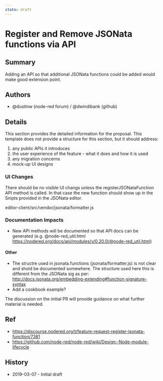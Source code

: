 ```yaml
---
state: draft
---
```


# Register and Remove JSONata functions via API

## Summary

Adding an API so that additional JSONata functions could be added would make good extension point. 

## Authors

 - @dustinw (node-red forum) / @dwindibank (github)

## Details

This section provides the detailed information for the proposal. This template
does not provide a structure for this section, but it should address:

 1. any public APIs it introduces
 2. the user experience of the feature - what it does and how it is used
 3. any migration concerns
 4. mock-up UI designs

 
### UI Changes ###
There should be no visible UI changs unless the registerJSONataFunction API method is called. In that case the new function should show up in the Snipts provided in the JSONata editor. 

editor-client/src/vendor/jsonata/formatter.js

### Documentation Impacts ### 

* New API methods will be documented so that API docs can be generated (e.g. @node-red_util.html https://nodered.org/docs/api/modules/v/0.20.0/@node-red_util.html)

#### Other ####

* The structre used in jsonata.functions (jsonata/formatter.js) is not clear and shold be documented somewhere. The structure used here this is different from the JSONata sig as per: http://docs.jsonata.org/embedding-extending#function-signature-syntax
* Add a cookbook example?

The discussion on the initial PR will provide guidance on what further material
is needed.

## Ref

- https://discourse.nodered.org/t/feature-request-register-jsonata-function/7381
- https://github.com/node-red/node-red/wiki/Design:-Node-module-lifecycle

## History

- 2019-03-07 - Initial draft
